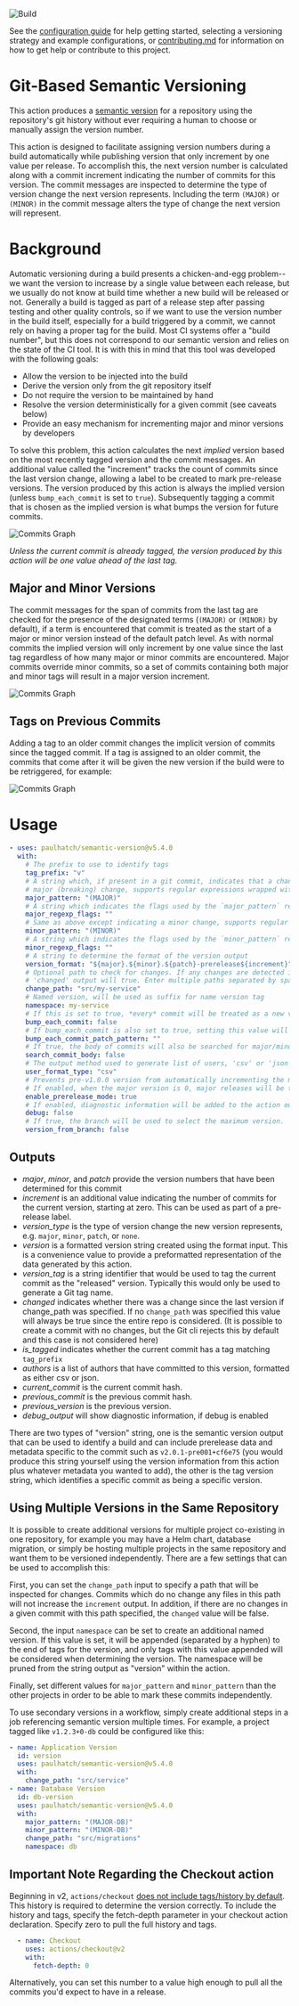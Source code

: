 ![Build](https://github.com/PaulHatch/semantic-version/workflows/Build/badge.svg)

See the [configuration guide](guide.md) for help getting started, selecting a versioning strategy and example configurations, or [contributing.md](contributing.md) for information on how to get help or contribute to this project.

# Git-Based Semantic Versioning

This action produces a [semantic version](https://semver.org) for a repository
using the repository's git history without ever requiring a human to choose or
manually assign the version number.

This action is designed to facilitate assigning version numbers during a build
automatically while publishing version that only increment by one value per
release. To accomplish this, the next version number is calculated along with
a commit increment indicating the number of commits for this version. The
commit messages are inspected to determine the type of version change the next
version represents. Including the term `(MAJOR)` or `(MINOR)` in the commit
message alters the type of change the next version will represent.

# Background

Automatic versioning during a build presents a chicken-and-egg problem--we
want the version to increase by a single value between each release, but we
usually do not know at build time whether a new build will be released or not.
Generally a build is tagged as part of a release step after passing testing and
other quality controls, so if we want to use the version number in the build
itself, especially for a build triggered by a commit, we cannot rely on having
a proper tag for the build. Most CI systems offer a "build number", but this
does not correspond to our semantic version and relies on the state of the CI
tool. It is with this in mind that this tool was developed with the following
goals:

- Allow the version to be injected into the build
- Derive the version only from the git repository itself
- Do not require the version to be maintained by hand
- Resolve the version deterministically for a given commit (see caveats below)
- Provide an easy mechanism for incrementing major and minor versions by developers

To solve this problem, this action calculates the next _implied_ version based on
the most recently tagged version and the commit messages. An additional value called
the "increment" tracks the count of commits since the last version change, allowing
a label to be created to mark pre-release versions. The version produced by this
action is always the implied version (unless `bump_each_commit` is set to `true`).
Subsequently tagging a commit that is chosen as the implied version is what bumps
the version for future commits.

![Commits Graph](versioning.drawio.svg?raw=true)

_Unless the current commit is already tagged, the version produced by this action will be one value ahead of the last tag._

## Major and Minor Versions

The commit messages for the span of commits from the last tag are checked for the
presence of the designated terms (`(MAJOR)` or `(MINOR)` by default), if a term
is encountered that commit is treated as the start of a major or minor version
instead of the default patch level. As with normal commits the implied version
will only increment by one value since the last tag regardless of how many major
or minor commits are encountered. Major commits override minor commits, so a set
of commits containing both major and minor tags will result in a major version
increment. 

![Commits Graph](minor.drawio.svg?raw=true)

## Tags on Previous Commits

Adding a tag to an older commit changes the implicit version of commits since the
tagged commit. If a tag is assigned to an older commit, the commits that come after
it will be given the new version if the build were to be retriggered, for example:

![Commits Graph](tagging.drawio.svg?raw=true)

# Usage

<!-- start usage -->

```yaml
- uses: paulhatch/semantic-version@v5.4.0
  with:
    # The prefix to use to identify tags
    tag_prefix: "v"
    # A string which, if present in a git commit, indicates that a change represents a
    # major (breaking) change, supports regular expressions wrapped with '/'
    major_pattern: "(MAJOR)"
    # A string which indicates the flags used by the `major_pattern` regular expression. Supported flags: idgs
    major_regexp_flags: ""
    # Same as above except indicating a minor change, supports regular expressions wrapped with '/'
    minor_pattern: "(MINOR)"
    # A string which indicates the flags used by the `minor_pattern` regular expression. Supported flags: idgs
    minor_regexp_flags: ""
    # A string to determine the format of the version output
    version_format: "${major}.${minor}.${patch}-prerelease${increment}"
    # Optional path to check for changes. If any changes are detected in the path the
    # 'changed' output will true. Enter multiple paths separated by spaces.
    change_path: "src/my-service"
    # Named version, will be used as suffix for name version tag
    namespace: my-service
    # If this is set to true, *every* commit will be treated as a new version.
    bump_each_commit: false
    # If bump_each_commit is also set to true, setting this value will cause the version to increment only if the pattern specified is matched.
    bump_each_commit_patch_pattern: ""
    # If true, the body of commits will also be searched for major/minor patterns to determine the version type.
    search_commit_body: false
    # The output method used to generate list of users, 'csv' or 'json'.
    user_format_type: "csv"
    # Prevents pre-v1.0.0 version from automatically incrementing the major version.
    # If enabled, when the major version is 0, major releases will be treated as minor and minor as patch. Note that the version_type output is unchanged.
    enable_prerelease_mode: true
    # If enabled, diagnostic information will be added to the action output.
    debug: false
    # If true, the branch will be used to select the maximum version.
    version_from_branch: false
```

## Outputs 

- *major*, *minor*, and *patch* provide the version numbers that have been determined for this commit
- *increment* is an additional value indicating the number of commits for the current version, starting at zero. This can be used as part of a pre-release label. 
- *version_type* is the type of version change the new version represents, e.g. `major`, `minor`, `patch`, or `none`.
- *version* is a formatted version string created using the format input. This is a convenience value to provide a preformatted representation of the data generated by this action.
- *version_tag* is a string identifier that would be used to tag the current commit as the "released" version. Typically this would only be used to generate a Git tag name.
- *changed* indicates whether there was a change since the last version if change_path was specified. If no `change_path` was specified this value will always be true since the entire repo is considered. (It is possible to create a commit with no changes, but the Git cli rejects this by default and this case is not considered here)
- *is_tagged* indicates whether the current commit has a tag matching `tag_prefix`
- *authors* is a list of authors that have committed to this version, formatted as either csv or json.
- *current_commit* is the current commit hash.
- *previous_commit* is the previous commit hash.
- *previous_version* is the previous version.
- *debug_output* will show diagnostic information, if debug is enabled

There are two types of "version" string, one is the semantic version output that can be used to identify a build and can include prerelease data and metadata specific to the commit such as `v2.0.1-pre001+cf6e75` (you would produce this string yourself using the version information from this action plus whatever metadata you wanted to add), the other is the tag version string, which identifies a specific commit as being a specific version.

## Using Multiple Versions in the Same Repository

It is possible to create additional versions for multiple project co-existing
in one repository, for example you may have a Helm chart, database migration,
or simply be hosting multiple projects in the same repository and want them to
be versioned independently. There are a few settings that can be used to
accomplish this:

First, you can set the `change_path` input to specify a path that will be
inspected for changes. Commits which do no change any files in this path will
not increase the `increment` output. In addition, if there are no changes in
a given commit with this path specified, the `changed` value will be false.

Second, the input `namespace` can be set to create an additional named version.
If this value is set, it will be appended (separated by a hyphen) to the end of
tags for the version, and only tags with this value appended will be considered
when determining the version.  The namespace will be pruned from the string
output as "version" within the action.

Finally, set different values for `major_pattern` and `minor_pattern` than the
other projects in order to be able to mark these commits independently.

To use secondary versions in a workflow, simply create additional steps in a
job referencing semantic version multiple times. For example, a project tagged
like `v1.2.3+0-db` could be configured like this:

```yaml
- name: Application Version
  id: version
  uses: paulhatch/semantic-version@v5.4.0
  with:
    change_path: "src/service"
- name: Database Version
  id: db-version
  uses: paulhatch/semantic-version@v5.4.0
  with:
    major_pattern: "(MAJOR-DB)"
    minor_pattern: "(MINOR-DB)"
    change_path: "src/migrations"
    namespace: db
```

## Important Note Regarding the Checkout action

Beginning in v2, `actions/checkout` [does not include tags/history by default](https://github.com/actions/checkout/issues/100).
This history is required to determine the version correctly. To include the history
and tags, specify the fetch-depth parameter in your checkout action declaration. Specify
zero to pull the full history and tags.

```yaml
  - name: Checkout
    uses: actions/checkout@v2
    with:
      fetch-depth: 0
```

Alternatively, you can set this number to a value high enough to pull all the commits
you'd expect to have in a release.
